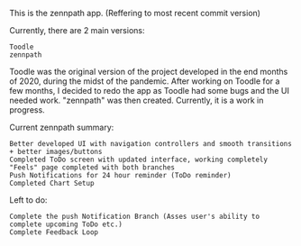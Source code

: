 This is the zennpath app. (Reffering to most recent commit version)

Currently, there are 2 main versions: 
    
    Toodle
    zennpath

Toodle was the original version of the project developed in the end months of 2020, during the midst of the pandemic.
After working on Toodle for a few months, I decided to redo the app as Toodle had some bugs and the UI needed work. "zennpath" was then created. Currently, it is a work in progress.

Current zennpath summary:

    Better developed UI with navigation controllers and smooth transitions + better images/buttons
    Completed ToDo screen with updated interface, working completely
    "Feels" page completed with both branches
    Push Notifications for 24 hour reminder (ToDo reminder) 
    Completed Chart Setup
    
Left to do:

    Complete the push Notification Branch (Asses user's ability to complete upcoming ToDo etc.)
    Complete Feedback Loop
  

